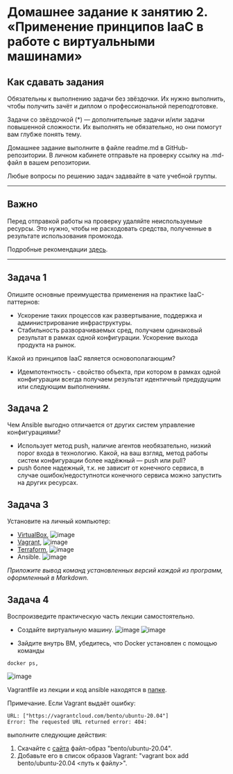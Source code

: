 
# Домашнее задание к занятию 2. «Применение принципов IaaC в работе с виртуальными машинами»

## Как сдавать задания

Обязательны к выполнению задачи без звёздочки. Их нужно выполнить, чтобы получить зачёт и диплом о профессиональной переподготовке.

Задачи со звёздочкой (*) — дополнительные задачи и/или задачи повышенной сложности. Их выполнять не обязательно, но они помогут вам глубже понять тему.

Домашнее задание выполните в файле readme.md в GitHub-репозитории. В личном кабинете отправьте на проверку ссылку на .md-файл в вашем репозитории.

Любые вопросы по решению задач задавайте в чате учебной группы.

---


## Важно

Перед отправкой работы на проверку удаляйте неиспользуемые ресурсы.
Это нужно, чтобы не расходовать средства, полученные в результате использования промокода.

Подробные рекомендации [здесь](https://github.com/netology-code/virt-homeworks/blob/virt-11/r/README.md).

---

## Задача 1

Опишите основные преимущества применения на практике IaaC-паттернов:

- Ускорение таких процессов как развертывание, поддержка и администрирование инфраструктуры.
- Стабильность разворачиваемых сред, получаем одинаковый результат в рамках одной конфигурации.
Ускорение выхода продукта на рынок.

Какой из принципов IaaC является основополагающим?
- Идемпотентность - свойство объекта, при котором в рамках одной конфигурации всегда получаем результат идентичный предудущим или следующим выполнениям. 

## Задача 2

Чем Ansible выгодно отличается от других систем управление конфигурациями?
- Использует метод push, наличие агентов необязательно, низкий порог входа в технологию.
Какой, на ваш взгляд, метод работы систем конфигурации более надёжный — push или pull?
- push более надежный, т.к. не зависит от конечного сервиса, в случае ошибок/недоступнотси конечного сервиса можно запустить на других ресурсах.

## Задача 3

Установите на личный компьютер:

- [VirtualBox](https://www.virtualbox.org/),
![image](https://github.com/Randomize47/virtd-homeworks/assets/120917553/59765c9b-d673-4af3-a7d6-578c38d843b6)
- [Vagrant](https://github.com/netology-code/devops-materials),
![image](https://github.com/Randomize47/virtd-homeworks/assets/120917553/b1be5774-56db-4306-a915-cd95c60cc5b9)
- [Terraform](https://github.com/netology-code/devops-materials/blob/master/README.md),
![image](https://github.com/Randomize47/virtd-homeworks/assets/120917553/8fd25844-eda0-4fbb-afc9-9a8383f518c6)
- Ansible.
![image](https://github.com/Randomize47/virtd-homeworks/assets/120917553/dfe52b2f-5b46-4f2f-8e7e-9cc207cdd6e0)

*Приложите вывод команд установленных версий каждой из программ, оформленный в Markdown.*

## Задача 4 

Воспроизведите практическую часть лекции самостоятельно.

- Создайте виртуальную машину.
![image](https://github.com/Randomize47/virtd-homeworks/assets/120917553/5bef5fd7-540b-437d-8bd9-56f1871d95da)
![image](https://github.com/Randomize47/virtd-homeworks/assets/120917553/a4aa3e0c-6bbe-44b5-9859-f2157d7f995e)

- Зайдите внутрь ВМ, убедитесь, что Docker установлен с помощью команды
```
docker ps,
```
![image](https://github.com/Randomize47/virtd-homeworks/assets/120917553/90700d2f-ac18-4ae7-a2c9-1c2f9501abf3)

Vagrantfile из лекции и код ansible находятся в [папке](https://github.com/netology-code/virt-homeworks/tree/virt-11/05-virt-02-iaac/src).

Примечание. Если Vagrant выдаёт ошибку:
```
URL: ["https://vagrantcloud.com/bento/ubuntu-20.04"]     
Error: The requested URL returned error: 404:
```

выполните следующие действия:

1. Скачайте с [сайта](https://app.vagrantup.com/bento/boxes/ubuntu-20.04) файл-образ "bento/ubuntu-20.04".
2. Добавьте его в список образов Vagrant: "vagrant box add bento/ubuntu-20.04 <путь к файлу>".

